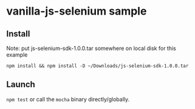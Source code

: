 # vanilla-js-selenium sample
## Install
Note: put js-selenium-sdk-1.0.0.tar somewhere on local disk for this example

```
npm install && npm install -D ~/Downloads/js-selenium-sdk-1.0.0.tar

```

## Launch
`npm test` or call the `mocha` binary directly/globally.
